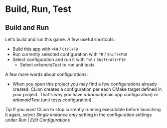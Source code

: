# Build, Run, Test

## Build and Run
Let's build and run this game. A few useful shortcuts:

* Build this app with `⌘F9` / `Ctrl+F9`
* Run currently selected configuration with `^R` / `Shift+F10`
* Select configuration and run it with `^⌥R` / `Shift+Alt+F10`
    * Select _arkanoidTest_ to run unit tests

A few more words about configurations:

* When you open this project you may find a few configurations already created. CLion creates a configuration per each CMake target defined in your project. That's why you have _arkanoid_(main app configuration) or _arkanoidTest_ (unit tests configuration).

_Tip_ If you want CLion to stop currently running executable before launching it again, select _Single instance only_ setting in the configuration settings under _Run | Edit Configurations_